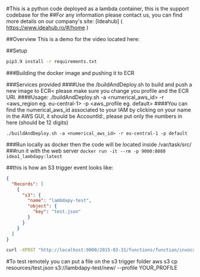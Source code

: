 #This is a python code deployed as a lambda container, this is the support codebase for the 
##For any information please contact us, you can find more details on our company's site: [Ideahub] ( https://www.ideahub.ro/#/home )


##Overview
This is a demo for the video located here:

##Setup 
```bash
pip3.9 install -r requirements.txt
```

###Building the docker image and pushing it to ECR


###Services provided
####Use the /buildAndDeploy.sh to build and push a new image to ECR< please make sure you change you profile and the ECR URI. 
####Usage: ./buildAndDeploy.sh -a <numerical_aws_id> -r <aws_region eg. eu-central-1> -p <aws_profile eg. default>
####You can find the numerical_aws_id associated to your IAM by clicking on your name in the AWS GUI, it should be AccountId:, please put only the numbers in here (should be 12 digits)

```shell
./buildAndDeploy.sh -a <numerical_aws_id> -r eu-central-1 -p default
```



###Run locally as docker then the code will be located inside  /var/task/src/
###run it with the web server
`docker run -it --rm -p 9000:8080 idea1_lambdapy:latest`

##this is how an S3 trigger event looks like:
```json
{
  "Records": [
    {
      "s3": {
        "name": "lambdapy-test",
        "object": {
          "key": "test.json"
        }
      }
    }
  ]
}
```


```bash
curl -XPOST "http://localhost:9000/2015-03-31/functions/function/invocations"      -d  '{"Records":[{"s3":{"name":"lambdapy-test","object":{"key":"test.json"}}}]}'
```

#To test remotely you can put a file on the s3 trigger folder
aws s3 cp resources/test.json s3://lambdapy-test/new/ --profile YOUR_PROFILE
